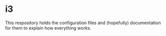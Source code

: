 # i3
This respository holds the configuration files and (hopefully) documentation for them to explain how everything works.
